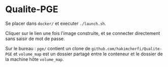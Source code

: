# Qualite-PGE

Se placer dans ```docker/``` et executer ```./launch.sh```.

Cliquer sur le lien une fois l'image construite, et se connecter directement sans saisir de mot de passe.

Sur le bureau : ```pge/``` contient un clone de ```github.com/hakimcherfi/Qualite-PGE``` et ```volume_map``` est un dossier partagé entre le conteneur et le dossier de la machine hôte ```volume_map```.
